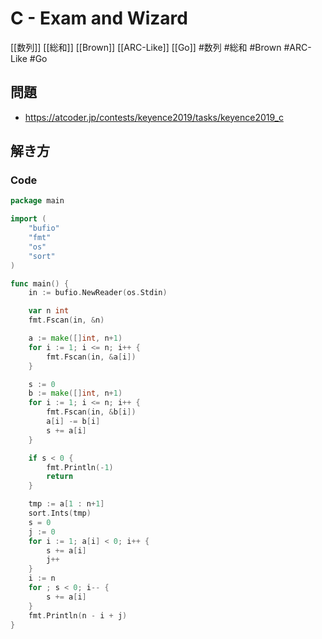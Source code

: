 # C - Exam and Wizard
[[数列]] [[総和]] [[Brown]] [[ARC-Like]] [[Go]]
#数列 #総和 #Brown #ARC-Like #Go 

## 問題
- https://atcoder.jp/contests/keyence2019/tasks/keyence2019_c

## 解き方
### Code
```go
package main

import (
	"bufio"
	"fmt"
	"os"
	"sort"
)

func main() {
	in := bufio.NewReader(os.Stdin)

	var n int
	fmt.Fscan(in, &n)

	a := make([]int, n+1)
	for i := 1; i <= n; i++ {
		fmt.Fscan(in, &a[i])
	}

	s := 0
	b := make([]int, n+1)
	for i := 1; i <= n; i++ {
		fmt.Fscan(in, &b[i])
		a[i] -= b[i]
		s += a[i]
	}

	if s < 0 {
		fmt.Println(-1)
		return
	}

	tmp := a[1 : n+1]
	sort.Ints(tmp)
	s = 0
	j := 0
	for i := 1; a[i] < 0; i++ {
		s += a[i]
		j++
	}
	i := n
	for ; s < 0; i-- {
		s += a[i]
	}
	fmt.Println(n - i + j)
}
```